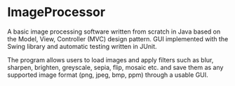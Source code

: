# ImageProcessor
A basic image processing software written from scratch in Java based on the Model, View, Controller (MVC) design pattern. GUI implemented with the Swing library and automatic testing written in JUnit.

The program allows users to load images and apply filters such as blur, sharpen, brighten, greyscale, sepia, flip, mosaic etc. and save them as any supported image format (png, jpeg, bmp, ppm) through a usable GUI.
